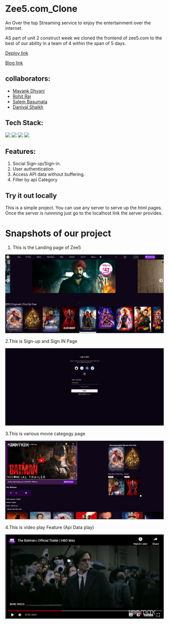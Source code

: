 # Zee5.com_Clone

An Over the top Streaming service to enjoy the entertainment over the internet.

AS part of unit 2 construct week we cloned the frontend of zee5.com to the best of our ability in a team of 4 within the span of 5 days.

[Deploy link](https://zee5clone.netlify.app/)

[Blog link](https://medium.com/@daniyal4engg/zee5-website-cloning-aac5446b908e)

## collaborators:

- [Mayank Dhyani](github.com/https://github.com/mayank8887)
- [Rohit Raj](https://github.com/Rohitraj97)
- [Salem Basumata](https://github.com/salembasumata)
- [Daniyal Shaikh](https://github.com/daniyal4engg)

## Tech Stack:

<p>
   <img src="https://img.icons8.com/color/64/000000/javascript.png"/>
   <img src="https://img.icons8.com/color/64/000000/html-5.png"/>
   <img src="https://img.icons8.com/color/64/000000/css3.png" />
   <img src="https://img.icons8.com/color/64/000000/json.png"/>
</p>

## Features:

1. Social Sign-up/Sign-in.
2. User authentication
3. Access API data without buffering.
4. Filter by api Category

## Try it out locally

This is a simple project. You can use any server to serve up the html pages. Once the server is runnning just go to the localhost link the server provides.

<h1>Snapshots of our project</h1>

1. This is the Landing page of Zee5

![image](./screenshots/Image20220428172707.png)

2.This is Sign-up and Sign IN Page

![image](./screenshots/Image20220428172713.png)

3.This is various movie categogy page

![image](./screenshots/Image20220428172715.png)

4.This is video play Feature (Api Data play)

![image](./screenshots/Image20220428172719.png)
